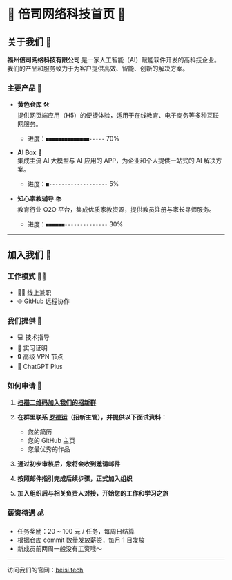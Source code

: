 # 🌟 倍司网络科技首页 🌟

## 关于我们 🏢

**福州倍司网络科技有限公司** 是一家人工智能（AI）赋能软件开发的高科技企业。  
我们的产品和服务致力于为客户提供高效、智能、创新的解决方案。

### 主要产品 💼

- **黄色仓库** 🛠️  
  提供网页端应用（H5）的便捷体验，适用于在线教育、电子商务等多种互联网服务。

  - 进度：`■■■■■■■■■■■■■■-----` 70%

- **AI Box** 🤖  
  集成主流 AI 大模型与 AI 应用的 APP，为企业和个人提供一站式的 AI 解决方案。

  - 进度：`■-------------------` 5%

- **知心家教辅导** 📚  
  教育行业 O2O 平台，集成优质家教资源，提供教员注册与家长寻师服务。
  - 进度：`■■■■■■--------------` 30%

---

## 加入我们 🚀

### 工作模式 🕵‍♂️

- 👨‍💻 线上兼职
- 🌐 GitHub 远程协作

### 我们提供 🎁

- 💻 技术指导
- 📄 实习证明
- 🔒 高级 VPN 节点
- 🤖 ChatGPT Plus

### 如何申请 📝

1. **[扫描二维码加入我们的招新群](src/招新微信群.jpg)**

2. **在群里联系 [罗德运](src/罗德运微信.jpg)（招新主管），并提供以下面试资料**：

   - 您的简历
   - 您的 GitHub 主页
   - 您最优秀的作品

3. **通过初步审核后，您将会收到邀请邮件**

4. **按照邮件指引完成后续步骤，正式加入组织**

5. **加入组织后与相关负责人对接，开始您的工作和学习之旅**

### 薪资待遇 💰

- 任务奖励：20 ~ 100 元 / 任务，每周日结算
- 根据仓库 commit 数量发放薪资，每月 1 日发放
- 新成员前两周一般没有工资哦～

---

访问我们的官网：[beisi.tech](https://beisi.tech)
